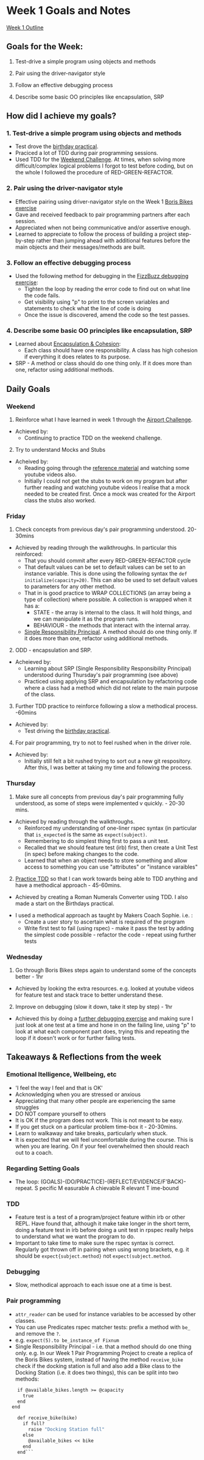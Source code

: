 # Week 1 Goals and Notes

[Week 1 Outline](https://github.com/makersacademy/course/blob/master/week_outlines.md/ "WEEK 1")

## Goals for the Week:

1. Test-drive a simple program using objects and methods

2. Pair using the driver-navigator style

3. Follow an effective debugging process

4. Describe some basic OO principles like encapsulation, SRP

## How did I achieve my goals?

### 1. Test-drive a simple program using objects and methods
* Test drove the [birthday practical](https://github.com/makersacademy/birthdays).
* Praciced a lot of TDD during pair programming sessions.
* Used TDD for the [Weekend Challenge](https://github.com/makersacademy/airport_challenge). At times, when solving more difficult/complex logical problems I forgot to test before coding, but on the whole I followed the procedure of RED-GREEN-REFACTOR.

### 2. Pair using the driver-navigator style
- Effective pairing using driver-navigator style on the Week 1 [Boris Bikes exercise](https://diode.makersacademy.com/students/dearshrewdwit/projects/1418)
- Gave and received feedback to pair programming partners after each session.
- Appreciated when not being communicative and/or assertive enough.
- Learned to appreciate to follow the process of building a project step-by-step rather than jumping ahead with additional features before the main objects and their messages/methods are built.

### 3. Follow an effective debugging process
- Used the following method for debugging in the [FizzBuzz debugging exercise](https://github.com/willhowes/skills-workshops/tree/master/week-1/debugging_fizzbuzz):
  - Tighten the loop by reading the error code to find out on what line the code fails.
  - Get visibility using "p" to print to the screen variables and statements to check what the line of code is doing
  - Once the issue is discovered, amend the code so the test passes.

### 4. Describe some basic OO principles like encapsulation, SRP
* Learned about [Encapsulation & Cohesion](https://github.com/makersacademy/skills-workshops/blob/master/practicals/object_oriented_design/encapsulation.md):
  * Each class should have one responsibility. A class has high cohesion if everything it does relates to its purpose.
* SRP - A method or class should do one thing only. If it does more than one, refactor using additional methods. 

## Daily Goals

### Weekend
1. Reinforce what I have learned in week 1 through the [Airport Challenge](https://diode.makersacademy.com/students/neoeno/projects/33).
* Achieved by:
  * Continuing to practice TDD on the weekend challenge.
  
2. Try to understand Mocks and Stubs
* Acheived by:
  * Reading going through the [reference material](https://relishapp.com/rspec/rspec-mocks/docs) and watching some youtube videos also. 
  * Initially I could not get the stubs to work on my program but after further reading and watching youtube videos I realise that a mock needed to be created first. Once a mock was created for the Airport class the stubs also worked. 

### Friday
1. Check concepts from previous day's pair programming understood. 20-30mins
* Achieved by reading through the walkthroughs. In particular this reinforced:
  * That you should commit after every RED-GREEN-REFACTOR cycle
  * That default values can be set to default values can be set to an instance variable. This is done using the following syntax the ```def initialize(capacity=20)```. This can also be used to set default values to parameters for any other method.
  * That in is good practice to WRAP COLLECTIONS (an array being a type of collection) where possible. A collection is wrapped when it has a: 
    * STATE - the array is internal to the class. It will hold things, and we can manipulate it as the program runs.
    * BEHAVIOUR - the methods that interact with the internal array.
  * [Single Responsibility Principal](https://thoughtbot.com/blog/back-to-basics-solid). A method should do one thing only. If it does more than one, refactor using additional methods.

2. ODD - encapsulation and SRP.
* Acheieved by: 
  * Learning about SRP (Single Responsibility Responsibility Principal) understood during Thursday's pair programming (see above)
  * Practiced using applying SRP and encapsulation by refactoring code where a class had a method which did not relate to the main purpose of the class.  

3. Further TDD practice to reinforce following a slow a methodical process. -60mins
* Achieved by: 
  * Test driving the [birthday practical](https://github.com/makersacademy/birthdays).

4. For pair programming, try to not to feel rushed when in the driver role. 
* Achieved by:
  * Initially still felt a bit rushed trying to sort out a new git respository. After this, I was better at taking my time and following the process.

### Thursday
1. Make sure all concepts from previous day's pair programming fully understood, as some of steps were implemented v quickly. - 20-30 mins.
* Achieved by reading through the walkthroughs. 
  * Reinforced my understanding of one-liner rspec syntax (in particular that ```is_expected``` is the same as ```expect(subject)```. 
  * Remembering to do simplest thing first to pass a unit test. 
  * Recalled that we should feature test (irb) first, then create a Unit Test (in spec) before making changes to the code. 
  * Learned that when an object needs to store something and allow access to something you can use "attributes" or "instance varaibles"

2. [Practice TDD](https://diode.makersacademy.com/students/dearshrewdwit/projects/908) so that I can work towards being able to TDD anything and have a methodical approach - 45-60mins.
- Achieved by creating a Roman Numerals Converter using TDD. I also made a start on the Birthdays practical.
* I used a methodical approach as taught by Makers Coach Sophie. i.e. :
  * Create a user story to ascertain what is required of the program
  * Write first test to fail (using rspec) - make it pass the test by adding the simplest code possible - refactor the code - repeat using further tests


### Wednesday
1. Go through Boris Bikes steps again to understand some of the concepts better - 1hr
  - Achieved by looking the extra resources. e.g. looked at youtube videos for feature test and stack trace to better understand these.
2. Improve on debugging (slow it down, take it step  by step) - 1hr
  - Achieved this by doing a [further debugging exercise](https://github.com/makersacademy/skills-workshops/tree/master/week-1/debugging_1) and making sure I just look at one test at a time and hone in on the failing line, using "p" to look at what each component part does, trying this and repeating the loop if it doesn't work or for further failing tests.


## Takeaways & Reflections from the week

### Emotional Itelligence, Wellbeing, etc
* 'I feel the way I feel and that is OK'
* Acknowledging when you are stressed or anxious
* Appreciating that many other people are experiencing the same struggles
* DO NOT compare yourself to others
* It is OK if the program does not work. This is not meant to be easy. 
* If you get stuck on a particular problem time-box it - 20-30mins. 
* Learn to walkaway and take breaks, particularly when stuck. 
* It is expected that we will feel uncomfortable during the course. This is when you are learing. On if your feel overwhelmed then should reach out to a coach. 

### Regarding Setting Goals 
- The loop:  (GOALS)-(DO/PRACTICE)-(REFLECT/EVIDENCE/F'BACK)-repeat.
S pecific
M easurable
A chievable
R elevant
T ime-bound

### TDD
* Feature test is a test of a program/project feature within irb or other REPL. Have found that, although it make take longer in the short term, doing a feature test in irb before doing a unit test in rpspec really helps to understand what we want the program to do. 
* Important to take time to make sure the rspec syntax is correct. Regularly got thrown off in pairing when using wrong brackets, e.g. it should be ```expect{subject.method}``` not ```expect(subject.method```.

### Debugging
* Slow, methodical approach to each issue one at a time is best.

### Pair programming
* ```attr_reader``` can be used for instance variables to be accessed by other classes.
* You can use Predicates rspec matcher tests: prefix a method with ```be_``` and remove the ```?```. 
 * e.g.   ```expect(5).to be_instance_of Fixnum``` 
* Single Responsibility Principal - i.e. that a method should do one thing only. e.g. In our Week 1 Pair Programming Project to create a replica of the Boris Bikes system, instead of having the method ```receive_bike``` check if the docking station is full and also add a Bike class to the Docking Station (i.e. it does two things), this can be split into two methods:   

```  def full?
    if @available_bikes.length >= @capacity
      true
    end
  end

    def receive_bike(bike)
      if full?
        raise "Docking Station full"
      else
        @available_bikes << bike
      end
    end```




